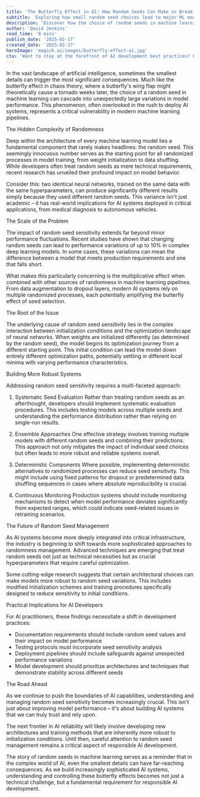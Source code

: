 ```yaml
---
title: 'The Butterfly Effect in AI: How Random Seeds Can Make or Break Your Machine Learning Model'
subtitle: 'Exploring how small random seed choices lead to major ML model variations'
description: 'Discover how the choice of random seeds in machine learning can lead to unexpected variations in model performance, and learn practical strategies for building more robust AI systems. This comprehensive analysis reveals the hidden vulnerabilities in AI systems caused by random seed sensitivity and provides solutions for more reliable model development.'
author: 'David Jenkins'
read_time: '8 mins'
publish_date: '2025-02-17'
created_date: '2025-02-17'
heroImage: 'magick.ai/images/butterfly-effect-ai.jpg'
cta: 'Want to stay at the forefront of AI development best practices? Follow us on LinkedIn at MagickAI for regular insights into crucial topics like random seed management and other cutting-edge AI research developments.'
---
```


In the vast landscape of artificial intelligence, sometimes the smallest details can trigger the most significant consequences. Much like the butterfly effect in chaos theory, where a butterfly's wing flap might theoretically cause a tornado weeks later, the choice of a random seed in machine learning can cascade into unexpectedly large variations in model performance. This phenomenon, often overlooked in the rush to deploy AI systems, represents a critical vulnerability in modern machine learning pipelines.

The Hidden Complexity of Randomness

Deep within the architecture of every machine learning model lies a fundamental component that rarely makes headlines: the random seed. This seemingly innocuous number serves as the starting point for all randomized processes in model training, from weight initialization to data shuffling. While developers often treat random seeds as mere technical requirements, recent research has unveiled their profound impact on model behavior.

Consider this: two identical neural networks, trained on the same data with the same hyperparameters, can produce significantly different results simply because they used different random seeds. This variance isn't just academic – it has real-world implications for AI systems deployed in critical applications, from medical diagnosis to autonomous vehicles.

The Scale of the Problem

The impact of random seed sensitivity extends far beyond minor performance fluctuations. Recent studies have shown that changing random seeds can lead to performance variations of up to 10% in complex deep learning models. In some cases, these variations can mean the difference between a model that meets production requirements and one that falls short.

What makes this particularly concerning is the multiplicative effect when combined with other sources of randomness in machine learning pipelines. From data augmentation to dropout layers, modern AI systems rely on multiple randomized processes, each potentially amplifying the butterfly effect of seed selection.

The Root of the Issue

The underlying cause of random seed sensitivity lies in the complex interaction between initialization conditions and the optimization landscape of neural networks. When weights are initialized differently (as determined by the random seed), the model begins its optimization journey from a different starting point. This initial condition can lead the model down entirely different optimization paths, potentially settling in different local minima with varying performance characteristics.

Building More Robust Systems

Addressing random seed sensitivity requires a multi-faceted approach:

1. Systematic Seed Evaluation
Rather than treating random seeds as an afterthought, developers should implement systematic evaluation procedures. This includes testing models across multiple seeds and understanding the performance distribution rather than relying on single-run results.

2. Ensemble Approaches
One effective strategy involves training multiple models with different random seeds and combining their predictions. This approach not only mitigates the impact of individual seed choices but often leads to more robust and reliable systems overall.

3. Deterministic Components
Where possible, implementing deterministic alternatives to randomized processes can reduce seed sensitivity. This might include using fixed patterns for dropout or predetermined data shuffling sequences in cases where absolute reproducibility is crucial.

4. Continuous Monitoring
Production systems should include monitoring mechanisms to detect when model performance deviates significantly from expected ranges, which could indicate seed-related issues in retraining scenarios.

The Future of Random Seed Management

As AI systems become more deeply integrated into critical infrastructure, the industry is beginning to shift towards more sophisticated approaches to randomness management. Advanced techniques are emerging that treat random seeds not just as technical necessities but as crucial hyperparameters that require careful optimization.

Some cutting-edge research suggests that certain architectural choices can make models more robust to random seed variations. This includes modified initialization schemes and training procedures specifically designed to reduce sensitivity to initial conditions.

Practical Implications for AI Developers

For AI practitioners, these findings necessitate a shift in development practices:

- Documentation requirements should include random seed values and their impact on model performance
- Testing protocols must incorporate seed sensitivity analysis
- Deployment pipelines should include safeguards against unexpected performance variations
- Model development should prioritize architectures and techniques that demonstrate stability across different seeds

The Road Ahead

As we continue to push the boundaries of AI capabilities, understanding and managing random seed sensitivity becomes increasingly crucial. This isn't just about improving model performance – it's about building AI systems that we can truly trust and rely upon.

The next frontier in AI reliability will likely involve developing new architectures and training methods that are inherently more robust to initialization conditions. Until then, careful attention to random seed management remains a critical aspect of responsible AI development.

The story of random seeds in machine learning serves as a reminder that in the complex world of AI, even the smallest details can have far-reaching consequences. As we build increasingly sophisticated AI systems, understanding and controlling these butterfly effects becomes not just a technical challenge, but a fundamental requirement for responsible AI development.